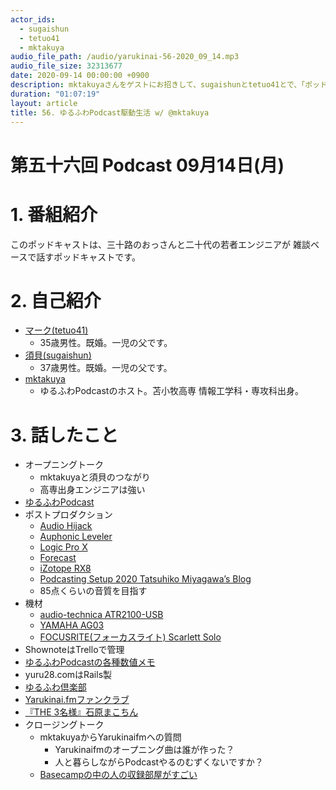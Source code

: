```yaml
---
actor_ids:
  - sugaishun
  - tetuo41
  - mktakuya
audio_file_path: /audio/yarukinai-56-2020_09_14.mp3
audio_file_size: 32313677
date: 2020-09-14 00:00:00 +0900
description: mktakuyaさんをゲストにお招きして、sugaishunとtetuo41とで、「ポッドキャスト」について話しました。
duration: "01:07:19"
layout: article
title: 56. ゆるふわPodcast駆動生活 w/ @mktakuya
---
```


# 第五十六回 Podcast 09月14日(月)

# 1. 番組紹介
  このポッドキャストは、三十路のおっさんと二十代の若者エンジニアが
  雑談ベースで話すポッドキャストです。

# 2. 自己紹介
- [マーク(tetuo41)](https://twitter.com/tetuo41)
  - 35歳男性。既婚。一児の父です。
- [須貝(sugaishun)](https://twitter.com/sugaishun)
  - 37歳男性。既婚。一児の父です。
- [mktakuya](https://twitter.com/mktakuya)
  - ゆるふわPodcastのホスト。苫小牧高専 情報工学科・専攻科出身。

# 3. 話したこと
- オープニングトーク
  - mktakuyaと須貝のつながり
  - 高専出身エンジニアは強い
- [ゆるふわPodcast](https://yuru28.com/)
- ポストプロダクション
  - [Audio Hijack](https://rogueamoeba.com/audiohijack/)
  - [Auphonic Leveler](https://auphonic.com/leveler)
  - [Logic Pro X](https://www.apple.com/logic-pro/)
  - [Forecast](https://overcast.fm/forecast)
  - [iZotope RX8](https://www.izotope.com/en/products/rx.html)
  - [Podcasting Setup 2020 Tatsuhiko Miyagawa’s Blog](https://weblog.bulknews.net/podcasting-setup-2020-db90240423d7)
  - 85点くらいの音質を目指す
- 機材
  - [audio-technica ATR2100-USB](https://www.audio-technica.com/en-us/atr2100-usb)
  - [YAMAHA AG03](https://jp.yamaha.com/products/music_production/webcasting_mixer/ag03/index.html)
  - [FOCUSRITE(フォーカスライト) Scarlett Solo](https://www.soundhouse.co.jp/products/detail/item/263472/)
- ShownoteはTrelloで管理
- [ゆるふわPodcastの各種数値メモ](https://blog.m6a.jp/entry/2020/07/16/094747)
- yuru28.comはRails製
- [ゆるふわ倶楽部](https://www.patreon.com/bePatron?u=12932782)
- [Yarukinai.fmファンクラブ](https://note.com/tetuo41/circle)
- [『THE 3名様』石原まこちん](https://csbs.shogakukan.co.jp/book?book_group_id=7031)
- クロージングトーク
  - mktakuyaからYarukinaifmへの質問
    - Yarukinaifmのオープニング曲は誰が作った？
    - 人と暮らしながらPodcastやるのむずくないですか？
  - [Basecampの中の人の収録部屋がすごい](https://m.signalvnoise.com/remote-working-the-home-office-desks-of-basecamp/)
